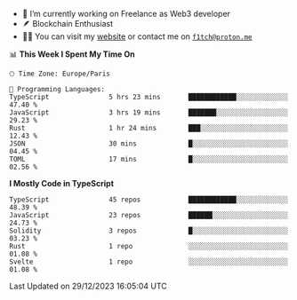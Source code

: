 - 🔭 I’m currently working on Freelance as Web3 developer
- 🪶 Blockchain Enthusiast
- 👨‍💻 You can visit my [website](https://f1tch.xyz) or contact me on [`f1tch@proton.me`](mailto:f1tch@proton.me)

<!--START_SECTION:waka-->
📊 **This Week I Spent My Time On** 

```text
🕑︎ Time Zone: Europe/Paris

💬 Programming Languages: 
TypeScript               5 hrs 23 mins       ████████████░░░░░░░░░░░░░   47.40 % 
JavaScript               3 hrs 19 mins       ███████░░░░░░░░░░░░░░░░░░   29.23 % 
Rust                     1 hr 24 mins        ███░░░░░░░░░░░░░░░░░░░░░░   12.43 % 
JSON                     30 mins             █░░░░░░░░░░░░░░░░░░░░░░░░   04.45 % 
TOML                     17 mins             █░░░░░░░░░░░░░░░░░░░░░░░░   02.56 % 
```

**I Mostly Code in TypeScript** 

```text
TypeScript               45 repos            ████████████░░░░░░░░░░░░░   48.39 % 
JavaScript               23 repos            ██████░░░░░░░░░░░░░░░░░░░   24.73 % 
Solidity                 3 repos             █░░░░░░░░░░░░░░░░░░░░░░░░   03.23 % 
Rust                     1 repo              ░░░░░░░░░░░░░░░░░░░░░░░░░   01.08 % 
Svelte                   1 repo              ░░░░░░░░░░░░░░░░░░░░░░░░░   01.08 % 
```




 Last Updated on 29/12/2023 16:05:04 UTC
<!--END_SECTION:waka-->
